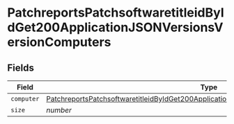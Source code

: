 # PatchreportsPatchsoftwaretitleidByIdGet200ApplicationJSONVersionsVersionComputers


## Fields

| Field                                                                                                                                                                                                             | Type                                                                                                                                                                                                              | Required                                                                                                                                                                                                          | Description                                                                                                                                                                                                       | Example                                                                                                                                                                                                           |
| ----------------------------------------------------------------------------------------------------------------------------------------------------------------------------------------------------------------- | ----------------------------------------------------------------------------------------------------------------------------------------------------------------------------------------------------------------- | ----------------------------------------------------------------------------------------------------------------------------------------------------------------------------------------------------------------- | ----------------------------------------------------------------------------------------------------------------------------------------------------------------------------------------------------------------- | ----------------------------------------------------------------------------------------------------------------------------------------------------------------------------------------------------------------- |
| `computer`                                                                                                                                                                                                        | [PatchreportsPatchsoftwaretitleidByIdGet200ApplicationJSONVersionsVersionComputersComputer](../../models/operations/patchreportspatchsoftwaretitleidbyidget200applicationjsonversionsversioncomputerscomputer.md) | :heavy_minus_sign:                                                                                                                                                                                                | N/A                                                                                                                                                                                                               |                                                                                                                                                                                                                   |
| `size`                                                                                                                                                                                                            | *number*                                                                                                                                                                                                          | :heavy_minus_sign:                                                                                                                                                                                                | N/A                                                                                                                                                                                                               | 1                                                                                                                                                                                                                 |